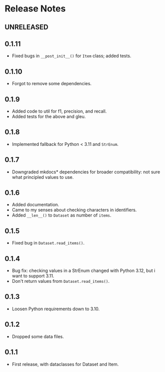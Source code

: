 # Release Notes

## UNRELEASED

## 0.1.11

- Fixed bugs in `__post_init__()` for `Item` class; added tests. 

## 0.1.10

- Forgot to remove some dependencies.

## 0.1.9

- Added code to util for f1, precision, and recall.
- Added tests for the above and gleu. 

## 0.1.8

- Implemented fallback for Python < 3.11 and `StrEnum`. 

## 0.1.7

- Downgraded mkdocs* dependencies for broader compatibility: not sure
  what principled values to use. 

## 0.1.6

- Added documentation. 
- Came to my senses about checking characters in identifiers.
- Added `__len__()` to `Dataset` as number of `items`. 

## 0.1.5

- Fixed bug in `Dataset.read_items()`. 

## 0.1.4

- Bug fix: checking values in a StrEnum changed with Python 3.12, but
  i want to support 3.11. 
- Don't return values from `Dataset.read_items()`. 

## 0.1.3

- Loosen Python requirements down to 3.10. 

## 0.1.2

- Dropped some data files.

## 0.1.1

- First release, with dataclasses for Dataset and Item. 
